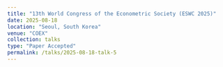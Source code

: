 ```yaml
---
title: "13th World Congress of the Econometric Society (ESWC 2025)"
date: 2025-08-18
location: "Seoul, South Korea"
venue: "COEX"
collection: talks
type: "Paper Accepted"
permalink: /talks/2025-08-18-talk-5
---
```



